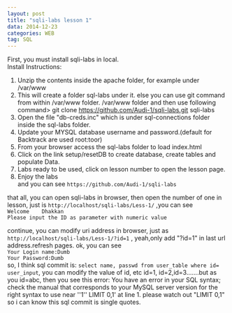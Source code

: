 ```yaml
---
layout: post
title: "sqli-labs lesson 1"
data: 2014-12-23
categories: WEB 
tag: SQL
---
```


First, you must install sqli-labs in local.<br> 
Install Instructions:<br>
1. Unzip the contents inside the apache folder, for example under /var/www <br>
2. This will create a folder sql-labs under it. else you can use git command from within /var/www folder. /var/www folder and then use following command> git clone https://github.com/Audi-1/sqli-labs.git sqli-labs<br>
3. Open the file "db-creds.inc" which is under sql-connections folder inside the sql-labs folder.<br>
4. Update your MYSQL database username and password.(default for Backtrack are used root:toor)<br>
5. From your browser access the sql-labs folder to load index.html<br>
6. Click on the link setup/resetDB to create database, create tables and populate Data.<br>
7. Labs ready to be used, click on lesson number to open the lesson page.<br>
8. Enjoy the labs <br>
and you can see `https://github.com/Audi-1/sqli-labs`

that all, you can open sqli-labs in browser, then  open the number of one in lesson, just is `http://localhost/sqli-labs/Less-1/`  ,you can see <br>
		`Welcome    Dhakkan`<br>
	`Please input the ID as parameter with numeric value`

continue, you can modify uri address in browser, just as `http://localhost/sqli-labs/Less-1/?id=1` , yeah,only
add "?id=1" in last url address.refresh pages. ok, you can see<br>
`Your Login name:Dumb`<br>
`Your Password:Dumb` <br>
so, I think sql commit is: `select name, passwd from user_table where id= user_input`, you can modify the value of id, etc id=1, id=2,id=3.......but as you id=abc, then you see this error: You have an error in your SQL syntax; check the manual that corresponds to your MySQL server version for the right syntax to use near ''1'' LIMIT 0,1' at line 1.  please watch out "LIMIT 0,1" so i can know this sql commit is single quotes.

